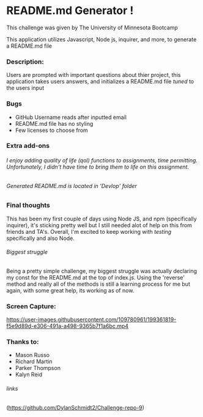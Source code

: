 # README.md Generator !

This challenge was given by The University of Minnesota Bootcamp 

This application utilizes Javascript, Node js, inquirer, and more, to generate a README.md file

### Description: 
Users are prompted with important questions about thier project, this application takes users answers, and initializes a README.md file _tuned_ to the users input
    
### Bugs

* GitHub Username reads after inputted email
* README.md file has no styling
* Few licenses to choose from

### Extra add-ons

###### I enjoy adding quality of life (qol) functions to assignments, time permitting. Unfortunately, I didn't have time to bring them to life on this assignment.

###### Generated README.md is located in 'Devlop' folder

### Final thoughts
This has been my first couple of days using Node JS, and npm (specifically inquirer), it's sticking pretty well but I still needed alot of help on this from friends and TA's. Overall, I'm excited to keep working with _testing_ specifically and also Node.

###### Biggest struggle
Being a pretty simple challenge, my biggest struggle was actually declaring my const for the README.md at the top of index.js. Using the 'reverse' method  and really all of the methods is still a learning process for me but again, with some great help, its working as of now.


### Screen Capture:
https://user-images.githubusercontent.com/109780961/199361819-f5e9d89d-e306-491a-a498-9365b7f1a6bc.mp4

### Thanks to:
* Mason Russo
* Richard Martin
* Parker Thompson
* Kalyn Reid

###### links
(https://github.com/DylanSchmidt2/Challenge-repo-9)
